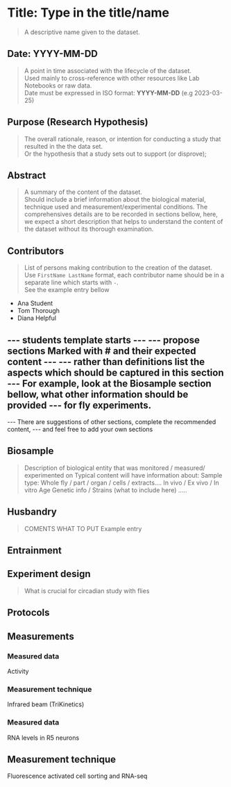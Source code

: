 # Title: Type in the title/name
> A descriptive name given to the dataset.

## Date: YYYY-MM-DD
> A point in time associated with the lifecycle of the dataset.  
> Used mainly to cross-reference with other resources like Lab Notebooks or raw data.  
> Date must be expressed in ISO format: **YYYY-MM-DD** (e.g 2023-03-25)  

## Purpose (Research Hypothesis)
> The overall rationale, reason, or intention for conducting a study that resulted in the the data set.   
> Or the hypothesis that a study sets out to support (or disprove);

## Abstract
> A summary of the content of the dataset.  
> Should include a brief information about the biological material, technique used
> and measurement/experimental conditions. 
> The comprehensives details are to be recorded in sections bellow, here, 
> we expect a short description that helps to understand the content of the dataset without its thorough examination.

## Contributors
> List of persons making contribution to the creation of the dataset.  
> Use `FirstName LastName` format, each contributor name should be in a separate line which starts with `-`.  
> See the example entry bellow
- Ana Student
- Tom Thorough
- Diana Helpful

--- students template starts ---
--- propose sections Marked with # and their expected content ---
--- rather than definitions list the aspects which should be captured in this section
--- For example, look at the Biosample section bellow, what other information should be provided
--- for fly experiments.
--- 
--- There are suggestions of other sections, complete the recommended content, 
--- and feel free to add your own sections

## Biosample
> Description of biological entity that was monitored / measured/ experimented on
> Typical content will have information about:
> Sample type: Whole fly / part / organ / cells / extracts....
> In vivo / Ex vivo / In vitro
> Age
> Genetic info / Strains (what to include here) 
> .....




## Husbandry 
> COMENTS WHAT TO PUT
Example entry


## Entrainment
>


## Experiment design
> What is crucial for circadian study with flies


## Protocols
>


## Measurements

### Measured data
Activity

### Measurement technique
Infrared beam (TriKinetics)


### Measured data
RNA levels in R5 neurons

## Measurement technique
Fluorescence activated cell sorting and RNA-seq

